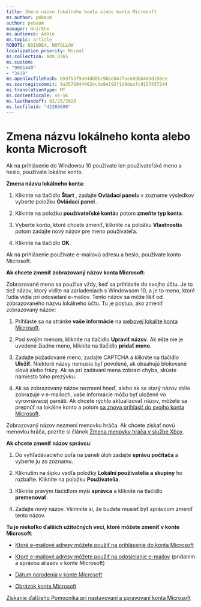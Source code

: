 ```yaml
---
title: Zmena názvu lokálneho konta alebo konta Microsoft
ms.author: pebaum
author: pebaum
manager: mnirkhe
ms.audience: Admin
ms.topic: article
ROBOTS: NOINDEX, NOFOLLOW
localization_priority: Normal
ms.collection: Adm_O365
ms.custom:
- "9001440"
- "3439"
ms.openlocfilehash: b59f55f9a94dd0bc9bbeb67face69bb489d158ce
ms.sourcegitcommit: 9a35768444824cde9e192f1d9daafc9157437244
ms.translationtype: MT
ms.contentlocale: sk-SK
ms.lasthandoff: 02/25/2020
ms.locfileid: "42268680"
---
```

# <a name="change-the-name-of-a-local-account-or-a-microsoft-account"></a>Zmena názvu lokálneho konta alebo konta Microsoft

Ak na prihlásenie do Windowsu 10 používate len používateľské meno a heslo, používate lokálne konto. 

**Zmena názvu lokálneho konta**:

1. Kliknite na tlačidlo **Štart** , zadajte **Ovládací panel**a v zozname výsledkov vyberte položku **Ovládací panel** .

2. Kliknite na položku **používateľské kontá**a potom **zmeňte typ konta**.

3. Vyberte konto, ktoré chcete zmeniť, kliknite na položku **Vlastnosti**a potom zadajte nový názov pre meno používateľa.

4. Kliknite na tlačidlo **OK**.

Ak na prihlásenie používate e-mailovú adresu a heslo, používate konto Microsoft.

**Ak chcete zmeniť zobrazovaný názov konta Microsoft**:

Zobrazované meno sa používa vždy, keď sa prihlásite do svojho účtu. Je to tiež názov, ktorý vidíte na zariadeniach s Windowsom 10, a je to meno, ktoré ľudia vidia pri odosielaní e-mailov. Tento názov sa môže líšiť od zobrazovaného názvu lokálneho účtu. Tu je postup, ako zmeniť zobrazovaný názov:

1. Prihláste sa na stránke **vaše informácie** na [webovej lokalite konta Microsoft](https://account.microsoft.com/).

2. Pod svojím menom, kliknite na tlačidlo **Upraviť názov**. Ak ešte nie je uvedené žiadne meno, kliknite na tlačidlo **pridať meno**. 

3. Zadajte požadované meno, zadajte CAPTCHA a kliknite na tlačidlo **Uložiť**. Niektoré názvy nemusia byť povolené, ak obsahujú blokované slová alebo frázy. Ak sa pri zadávaní mena zobrazí chyba, skúste namiesto toho prezývku.

4. Ak sa zobrazovaný názov nezmení hneď, alebo ak sa starý názov stále zobrazuje v e-mailoch, vaše informácie môžu byť uložené vo vyrovnávacej pamäti. Ak chcete rýchlo aktualizovať názov, môžete sa prepnúť na lokálne konto a potom [sa znova prihlásiť do svojho konta Microsoft](https://account.microsoft.com/).

Zobrazovaný názov nezmení menovku hráča. Ak chcete získať novú menovku hráča, pozrite si článok [Zmena menovky hráča v službe Xbox](https://support.xbox.com/id-ID/account-management/change-xbox-live-gamertag).

**Ak chcete zmeniť názov správcu**:

1. Do vyhľadávacieho poľa na paneli úloh zadajte **správu počítača** a vyberte ju zo zoznamu.

2. Kliknutím na šípku vedľa položky **Lokálni používatelia a skupiny** ho rozbaľte. Kliknite na položku **Používatelia**.

3. Kliknite pravým tlačidlom myši **správca** a kliknite na tlačidlo **premenovať**.

4. Zadajte nový názov. Všimnite si, že budete musieť byť správcom zmeniť tento názov.

**Tu je niekoľko ďalších užitočných vecí, ktoré môžete zmeniť v konte Microsoft**:

- [Ktoré e-mailové adresy môžete použiť na prihlásenie do konta Microsoft](https://support.microsoft.com/help/4026162)

- [Ktoré e-mailové adresy môžete použiť na odosielanie e-mailov](https://support.microsoft.com/help/12407) (pridaním a správou aliasov v konte Microsoft)

- [Dátum narodenia v konte Microsoft](https://support.microsoft.com/help/12411)

- [Obrázok konta Microsoft](https://support.microsoft.com/help/4026790)

[Získanie ďalšieho Pomocníka pri nastavovaní a spravovaní konta Microsoft](https://support.microsoft.com/hub/4294457/microsoft-account-help#manage-account)